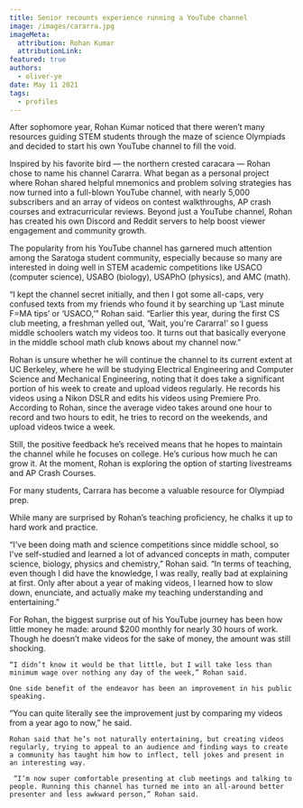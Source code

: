 ```yaml
---
title: Senior recounts experience running a YouTube channel
image: /images/cararra.jpg
imageMeta:
  attribution: Rohan Kumar
  attributionLink:
featured: true
authors:
  - oliver-ye
date: May 11 2021
tags:
  - profiles
---
```


After sophomore year, Rohan Kumar noticed that there weren’t many resources guiding STEM students through the maze of science Olympiads and decided to start his own YouTube channel to fill the void. 

Inspired by his favorite bird — the northern crested caracara — Rohan chose to name his channel Cararra. What began as a personal project where Rohan shared helpful mnemonics and problem solving strategies has now turned into a full-blown YouTube channel, with nearly 5,000 subscribers and an array of videos on contest walkthroughs, AP crash courses and extracurricular reviews. Beyond just a YouTube channel, Rohan has created his own Discord and Reddit servers to help boost viewer engagement and community growth.

The popularity from his YouTube channel has garnered much attention among the Saratoga student community, especially because so many are interested in doing well in STEM academic competitions like USACO (computer science), USABO (biology), USAPhO (physics), and AMC (math).

“I kept the channel secret initially, and then I got some all-caps, very confused texts from my friends who found it by searching up ‘Last minute F=MA tips’ or ‘USACO,’” Rohan said. “Earlier this year, during the first CS club meeting, a freshman yelled out, ‘Wait, you're Cararra!’ so I guess middle schoolers watch my videos too. It turns out that basically everyone in the middle school math club knows about my channel now.”

Rohan is unsure whether he will continue the channel to its current extent at UC Berkeley, where he will be studying Electrical Engineering and Computer Science and Mechanical Engineering, noting that it does take a significant portion of his week to create and upload videos regularly. He records his videos using a Nikon DSLR and edits his videos using Premiere Pro. According to Rohan, since the average video takes around one hour to record and two hours to edit, he tries to record on the weekends, and upload videos twice a week.

Still, the positive feedback he’s received means that he hopes to maintain the channel while he focuses on college. He’s curious how much he can grow it. At the moment, Rohan is exploring the option of starting livestreams and AP Crash Courses.

For many students, Carrara has become a valuable resource for Olympiad prep.

While many are surprised by Rohan’s teaching proficiency, he chalks it up to hard work and practice.

“I've been doing math and science competitions since middle school, so I've self-studied and learned a lot of advanced concepts in math, computer science, biology, physics and chemistry,” Rohan said. “In terms of teaching, even though I did have the knowledge, I was really, really bad at explaining at first. Only after about a year of making videos, I learned how to slow down, enunciate, and actually make my teaching understanding and entertaining.”

For Rohan, the biggest surprise out of his YouTube journey has been how little money he made: around $200 monthly for nearly 30 hours of work. Though he doesn’t make videos for the sake of money, the amount was still shocking.

	“I didn’t know it would be that little, but I will take less than minimum wage over nothing any day of the week,” Rohan said.

	One side benefit of the endeavor has been an improvement in his public speaking.

“You can quite literally see the improvement just by comparing my videos from a year ago to now,” he said. 

	Rohan said that he’s not naturally entertaining, but creating videos regularly, trying to appeal to an audience and finding ways to create a community has taught him how to inflect, tell jokes and present in an interesting way. 

	 “I’m now super comfortable presenting at club meetings and talking to people. Running this channel has turned me into an all-around better presenter and less awkward person,” Rohan said.

